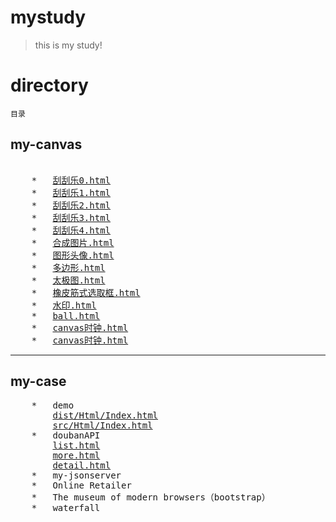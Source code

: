# mystudy
> this is my study!

# directory
<code>目录</code>

## my-canvas
<pre>
    
    *   <a href="my-canvas/刮刮乐0.html">刮刮乐0.html</a>  
    *   <a href="my-canvas/刮刮乐1.html">刮刮乐1.html</a>  
    *   <a href="my-canvas/刮刮乐2.html">刮刮乐2.html</a>  
    *   <a href="my-canvas/刮刮乐3.html">刮刮乐3.html</a>  
    *   <a href="my-canvas/刮刮乐4.html">刮刮乐4.html</a>  
    *   <a href="my-canvas/合成图片.html">合成图片.html</a>  
    *   <a href="my-canvas/图形头像.html">图形头像.html</a>  
    *   <a href="my-canvas/多边形.html">多边形.html</a>  
    *   <a href="my-canvas/太极图.html">太极图.html</a>  
    *   <a href="my-canvas/橡皮筋式选取框.html">橡皮筋式选取框.html</a>  
    *   <a href="my-canvas/水印.html">水印.html</a>  
    *   <a href="my-canvas/ball.html">ball.html</a>  
    *   <a href="my-canvas/canvas时钟.html">canvas时钟.html</a>  
    *   <a href="my-canvas/canvas时钟.html">canvas时钟.html</a>  
</pre>
***
## my-case
<pre>
    *   demo 
        <a href="my-case/demo/dist/Html/Index.html" title="经过gulp处理">dist/Html/Index.html</a> 
        <a href="my-case/demo/src/Html/Index.html" title="原始html">src/Html/Index.html</a> 
    *   doubanAPI 
        <a href="my-case/doubanAPI/list.html">list.html</a>
        <a href="my-case/doubanAPI/more.html">more.html</a>
        <a href="my-case/doubanAPI/detail.html">detail.html</a>
    *   my-jsonserver 
    *   Online Retailer 
    *   The museum of modern browsers（bootstrap） 
    *   waterfall 
</pre>

